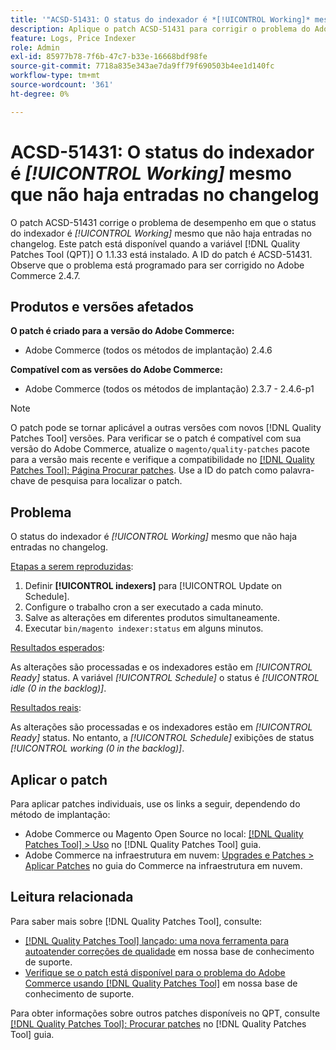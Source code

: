 ```yaml
---
title: '"ACSD-51431: O status do indexador é *[!UICONTROL Working]* mesmo que não haja entradas no changelog'''
description: Aplique o patch ACSD-51431 para corrigir o problema do Adobe Commerce em que o status do indexador é *[!UICONTROL Working]* mesmo se não houver entradas no changelog.
feature: Logs, Price Indexer
role: Admin
exl-id: 85977b78-7f6b-47c7-b33e-16668bdf98fe
source-git-commit: 7718a835e343ae7da9ff79f690503b4ee1d140fc
workflow-type: tm+mt
source-wordcount: '361'
ht-degree: 0%

---
```


# ACSD-51431: O status do indexador é *[!UICONTROL Working]* mesmo que não haja entradas no changelog

O patch ACSD-51431 corrige o problema de desempenho em que o status do indexador é *[!UICONTROL Working]* mesmo que não haja entradas no changelog. Este patch está disponível quando a variável [!DNL Quality Patches Tool (QPT)] O 1.1.33 está instalado. A ID do patch é ACSD-51431. Observe que o problema está programado para ser corrigido no Adobe Commerce 2.4.7.

## Produtos e versões afetados

**O patch é criado para a versão do Adobe Commerce:**

* Adobe Commerce (todos os métodos de implantação) 2.4.6

**Compatível com as versões do Adobe Commerce:**

* Adobe Commerce (todos os métodos de implantação) 2.3.7 - 2.4.6-p1

>[!NOTE]
>
>O patch pode se tornar aplicável a outras versões com novos [!DNL Quality Patches Tool] versões. Para verificar se o patch é compatível com sua versão do Adobe Commerce, atualize o `magento/quality-patches` pacote para a versão mais recente e verifique a compatibilidade no [[!DNL Quality Patches Tool]: Página Procurar patches](https://experienceleague.adobe.com/tools/commerce-quality-patches/index.html). Use a ID do patch como palavra-chave de pesquisa para localizar o patch.

## Problema

O status do indexador é *[!UICONTROL Working]* mesmo que não haja entradas no changelog.

<u>Etapas a serem reproduzidas</u>:

1. Definir **[!UICONTROL indexers]** para [!UICONTROL Update on Schedule].
1. Configure o trabalho cron a ser executado a cada minuto.
1. Salve as alterações em diferentes produtos simultaneamente.
1. Executar `bin/magento indexer:status` em alguns minutos.

<u>Resultados esperados</u>:

As alterações são processadas e os indexadores estão em *[!UICONTROL Ready]* status. A variável *[!UICONTROL Schedule]* o status é *[!UICONTROL idle (0 in the backlog)]*.

<u>Resultados reais</u>:

As alterações são processadas e os indexadores estão em *[!UICONTROL Ready]* status. No entanto, a *[!UICONTROL Schedule]* exibições de status *[!UICONTROL working (0 in the backlog)]*.

## Aplicar o patch

Para aplicar patches individuais, use os links a seguir, dependendo do método de implantação:

* Adobe Commerce ou Magento Open Source no local: [[!DNL Quality Patches Tool] > Uso](https://experienceleague.adobe.com/docs/commerce-operations/tools/quality-patches-tool/usage.html) no [!DNL Quality Patches Tool] guia.
* Adobe Commerce na infraestrutura em nuvem: [Upgrades e Patches > Aplicar Patches](https://experienceleague.adobe.com/docs/commerce-cloud-service/user-guide/develop/upgrade/apply-patches.html) no guia do Commerce na infraestrutura em nuvem.

## Leitura relacionada

Para saber mais sobre [!DNL Quality Patches Tool], consulte:

* [[!DNL Quality Patches Tool] lançado: uma nova ferramenta para autoatender correções de qualidade](/help/announcements/adobe-commerce-announcements/magento-quality-patches-released-new-tool-to-self-serve-quality-patches.md) em nossa base de conhecimento de suporte.
* [Verifique se o patch está disponível para o problema do Adobe Commerce usando [!DNL Quality Patches Tool]](/help/support-tools/patches-available-in-qpt-tool/check-patch-for-magento-issue-with-magento-quality-patches.md) em nossa base de conhecimento de suporte.

Para obter informações sobre outros patches disponíveis no QPT, consulte [[!DNL Quality Patches Tool]: Procurar patches](https://experienceleague.adobe.com/tools/commerce-quality-patches/index.html) no [!DNL Quality Patches Tool] guia.
